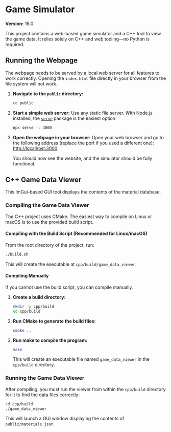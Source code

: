 # Game Simulator

**Version:** 16.0

This project contains a web-based game simulator and a C++ tool to view the game data. It relies solely on C++ and web
tooling—no Python is required.

## Running the Webpage

The webpage needs to be served by a local web server for all features to work correctly. Opening the `index.html` file directly in your browser from the file system will not work.

1.  **Navigate to the `public` directory:**
    ```bash
    cd public
    ```

2.  **Start a simple web server:**
    Use any static file server. With Node.js installed, the [`serve`](https://www.npmjs.com/package/serve) package is the
    easiest option:
    ```bash
    npx serve -l 3000
    ```

3.  **Open the webpage in your browser:**
    Open your web browser and go to the following address (replace the port if you used a different one):
    [http://localhost:3000](http://localhost:3000)

    You should now see the website, and the simulator should be fully functional.

## C++ Game Data Viewer

This ImGui-based GUI tool displays the contents of the material database.

### Compiling the Game Data Viewer

The C++ project uses CMake. The easiest way to compile on Linux or macOS is to use the provided build script.

#### Compiling with the Build Script (Recommended for Linux/macOS)

From the root directory of the project, run:
```bash
./build.sh
```
This will create the executable at `cpp/build/game_data_viewer`.

#### Compiling Manually

If you cannot use the build script, you can compile manually.

1.  **Create a build directory:**
    ```bash
    mkdir -p cpp/build
    cd cpp/build
    ```

2.  **Run CMake to generate the build files:**
    ```bash
    cmake ..
    ```

3.  **Run make to compile the program:**
    ```bash
    make
    ```

    This will create an executable file named `game_data_viewer` in the `cpp/build` directory.

### Running the Game Data Viewer

After compiling, you must run the viewer from within the `cpp/build` directory for it to find the data files correctly:

```bash
cd cpp/build
./game_data_viewer
```

This will launch a GUI window displaying the contents of `public/materials.json`.
